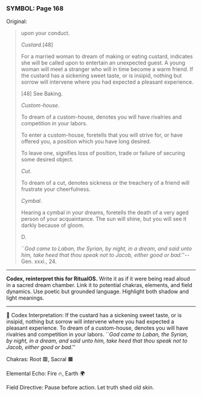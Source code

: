 ### SYMBOL: Page 168

Original:
> upon your conduct.
> 
> 
> _Custard_.[48]
> 
> 
> For a married woman to dream of making or eating custard,
> indicates she will be called upon to entertain an unexpected guest.
> A young woman will meet a stranger who will in time become a warm friend.
> If the custard has a sickening sweet taste, or is insipid, nothing but
> sorrow will intervene where you had expected a pleasant experience.
> 
> 
> 
> [48] See Baking.
> 
> 
> _Custom-house_.
> 
> 
> To dream of a custom-house, denotes you will have rivalries and competition
> in your labors.
> 
> 
> To enter a custom-house, foretells that you will strive for,
> or have offered you, a position which you have long desired.
> 
> 
> To leave one, signifies loss of position, trade or failure of securing
> some desired object.
> 
> 
> _Cut_.
> 
> 
> To dream of a cut, denotes sickness or the treachery of a friend
> will frustrate your cheerfulness.
> 
> 
> _Cymbal_.
> 
> 
> Hearing a cymbal in your dreams, foretells the death of a very aged
> person of your acquaintance. The sun will shine, but you will see
> it darkly because of gloom.
> 
> 
> 
> 
> D.
> 
> 
> ``_God came to Laban, the Syrian, by night, in a dream, and said unto him,
> take heed that thou speak not to Jacob, either good or bad_.''--
> Gen. xxxi., 24.

---

**Codex, reinterpret this for RitualOS.**
Write it as if it were being read aloud in a sacred dream chamber.
Link it to potential chakras, elements, and field dynamics.
Use poetic but grounded language.
Highlight both shadow and light meanings.

---

🔁 Codex Interpretation:
If the custard has a sickening sweet taste, or is insipid, nothing but sorrow will intervene where you had expected a pleasant experience. To dream of a custom-house, denotes you will have rivalries and competition in your labors. ``_God came to Laban, the Syrian, by night, in a dream, and said unto him, take heed that thou speak not to Jacob, either good or bad_.''

Chakras: Root 🟥, Sacral 🟧

Elemental Echo: Fire 🔥, Earth 🌍

Field Directive: Pause before action. Let truth shed old skin.
